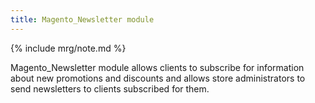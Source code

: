 ```yaml
---
title: Magento_Newsletter module
---
```


{% include mrg/note.md %}

Magento_Newsletter module allows clients to subscribe for information about new promotions and discounts and allows store administrators to send newsletters to clients subscribed for them.



